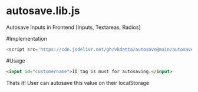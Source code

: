 # autosave.lib.js

Autosave Inputs in Frontend [Inputs, Textareas, Radios]

#Implementation

``` javascript
<script src='https://cdn.jsdelivr.net/gh/vkdatta/autosave@main/autosave.lib.js'/>
```

#Usage

``` HTML
<input id="customername">ID tag is must for autosaving.</input>
```
Thats it! User can autosave this value on their localStorage
